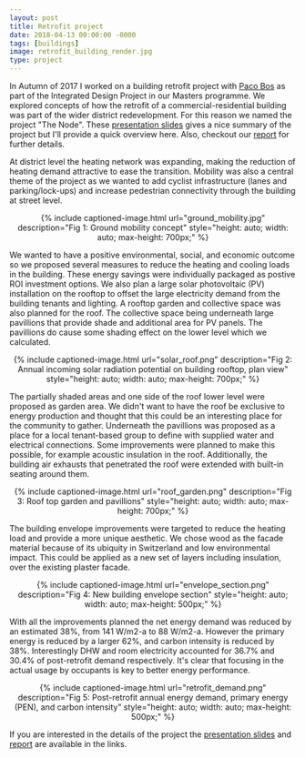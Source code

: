 ```yaml
---
layout: post
title: Retrofit project
date: 2018-04-13 00:00:00 -0000
tags: [buildings]
image: retrofit_building_render.jpg
type: project
---
```


In Autumn of 2017 I worked on a building retrofit project with [Paco Bos][Paco]
as part of the Integrated Design Project in our Masters programme. We explored
concepts of how the retrofit of a commercial-residential building was part of 
the wider district redevelopment. For this reason we named the project "The Node". 
These [presentation slides][presentation] gives
a nice summary of the project but I'll provide a quick overview here. Also, 
checkout our [report][report] for further details.

At district level the heating network was expanding, making the reduction of
heating demand attractive to ease the transition. Mobility was also a central
theme of the project as we wanted to add cyclist infrastructure (lanes and 
parking/lock-ups) and increase pedestrian connectivity through the building at
street level.

<div style="text-align: center;">
{% include captioned-image.html url="ground_mobility.jpg" description="Fig 1: 
Ground mobility concept" style="height: auto; width: auto; max-height: 700px;" %}
</div>

We wanted to have a positive environmental, social, and economic outcome so we
proposed several measures to reduce the heating and cooling loads in the building. 
These energy savings were individually packaged as postive ROI investment options. 
We also plan a large solar photovoltaic (PV) installation on the rooftop to offset
the large electricity demand from the building tenants and lighting. A rooftop garden and collective
space was also planned for the roof. The collective space being underneath large 
pavillions that provide shade and additional area for PV panels. The pavillions 
do cause some shading effect on the lower level which we calculated.

<div style="text-align: center;">
{% include captioned-image.html url="solar_roof.png" description="Fig 2: 
Annual incoming solar radiation potential on building rooftop, plan view" style="height: auto; width: auto; max-height: 700px;" %}
</div>

The partially shaded areas and one side of the roof lower level were proposed as 
garden area. We didn't want to have the roof be exclusive to energy production 
and thought that this could be an interesting place for the community to gather. 
Underneath the pavillions was proposed as a place for a local tenant-based group 
to define with supplied water and electrical connections. Some improvements were
planned to make this possible, for example acoustic insulation in the roof. Additionally, the 
building air exhausts that penetrated the roof were extended with built-in 
seating around them.

<div style="text-align: center;">
{% include captioned-image.html url="roof_garden.png" description="Fig 3: 
Roof top garden and pavillions" style="height: auto; width: auto; max-height: 700px;" %}
</div>

The building envelope improvements were targeted to reduce the heating load and 
provide a more unique aesthetic. We chose wood as the facade material because of 
its ubiquity in Switzerland and low environmental impact. This could be applied 
as a new set of layers including insulation, over the existing plaster facade.

<div style="text-align: center;">
{% include captioned-image.html url="envelope_section.png" description="Fig 4: 
New building envelope section" style="height: auto; width: auto; max-height: 500px;" %}
</div>

With all the improvements planned the net energy demand was reduced by an estimated
 38%, from 141 W/m2-a to 88 W/m2-a. However the primary energy is reduced by a
larger 62%, and carbon intensity is reduced by 38%. Interestingly DHW and room 
electricity accounted for 36.7% and 30.4% of post-retrofit demand respectively. 
It's clear that focusing in the actual usage by occupants is key 
to better energy performance.

<div style="text-align: center;">
{% include captioned-image.html url="retrofit_demand.png" description="Fig 5: 
Post-retrofit annual energy demand, primary energy (PEN), and carbon intensity"
 style="height: auto; width: auto; max-height: 500px;" %}
</div>

If you are interested in the details of the project the [presentation slides][presentation] and 
[report][report] are available in the links.

[Paco]: https://www.linkedin.com/in/paco-bos-7ba828117/
[report]: https://drive.google.com/drive/folders/1QZSKVM2l--o6v35W2bRK6bWmeqHydX_d
[presentation]: https://docs.google.com/presentation/d/1WISEld6U7tYirn7_nYzVLSDdw-h7B3-3OlJfVPVOChM/edit?usp=drive_web&ouid=102610751718081878528